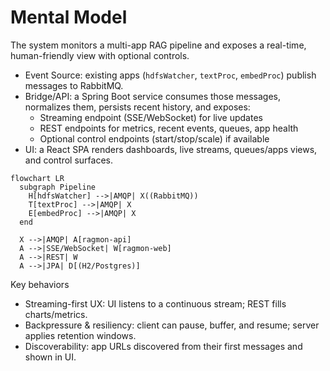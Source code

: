 # Mental Model

The system monitors a multi-app RAG pipeline and exposes a real-time, human-friendly view with optional controls.

- Event Source: existing apps (`hdfsWatcher`, `textProc`, `embedProc`) publish messages to RabbitMQ.
- Bridge/API: a Spring Boot service consumes those messages, normalizes them, persists recent history, and exposes:
  - Streaming endpoint (SSE/WebSocket) for live updates
  - REST endpoints for metrics, recent events, queues, app health
  - Optional control endpoints (start/stop/scale) if available
- UI: a React SPA renders dashboards, live streams, queues/apps views, and control surfaces.

```mermaid
flowchart LR
  subgraph Pipeline
    H[hdfsWatcher] -->|AMQP| X((RabbitMQ))
    T[textProc] -->|AMQP| X
    E[embedProc] -->|AMQP| X
  end

  X -->|AMQP| A[ragmon-api]
  A -->|SSE/WebSocket| W[ragmon-web]
  A -->|REST| W
  A -->|JPA| D[(H2/Postgres)]
```

Key behaviors
- Streaming-first UX: UI listens to a continuous stream; REST fills charts/metrics.
- Backpressure & resiliency: client can pause, buffer, and resume; server applies retention windows.
- Discoverability: app URLs discovered from their first messages and shown in UI.
